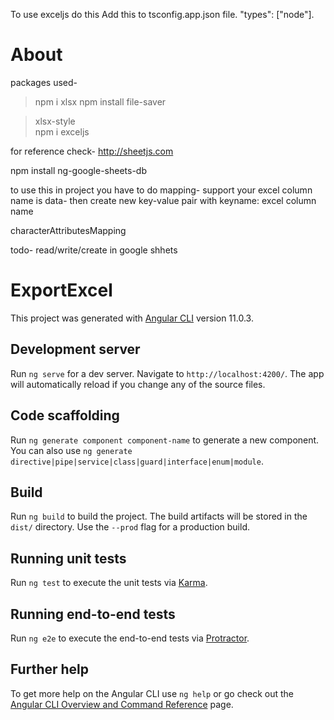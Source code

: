 To use exceljs do this 
Add this to tsconfig.app.json file.
"types": ["node"]. 

# About

packages used-
>npm i xlsx
>npm install file-saver

>xlsx-style  
>npm i exceljs 

for reference check-
http://sheetjs.com


npm install ng-google-sheets-db

to use this in project you have to do mapping-
support your excel column name is data-
then create new key-value pair with keyname: excel column name

characterAttributesMapping

todo- read/write/create in google shhets
# ExportExcel

This project was generated with [Angular CLI](https://github.com/angular/angular-cli) version 11.0.3.

## Development server

Run `ng serve` for a dev server. Navigate to `http://localhost:4200/`. The app will automatically reload if you change any of the source files.

## Code scaffolding

Run `ng generate component component-name` to generate a new component. You can also use `ng generate directive|pipe|service|class|guard|interface|enum|module`.

## Build

Run `ng build` to build the project. The build artifacts will be stored in the `dist/` directory. Use the `--prod` flag for a production build.

## Running unit tests

Run `ng test` to execute the unit tests via [Karma](https://karma-runner.github.io).

## Running end-to-end tests

Run `ng e2e` to execute the end-to-end tests via [Protractor](http://www.protractortest.org/).

## Further help

To get more help on the Angular CLI use `ng help` or go check out the [Angular CLI Overview and Command Reference](https://angular.io/cli) page.
